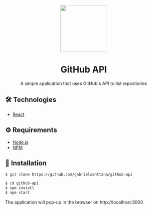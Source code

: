 <div align="center"><img src="https://github.githubassets.com/images/modules/logos_page/GitHub-Mark.png" width="150" height="150" /></div>

# <div align="center">GitHub API</div>

<p align="center">A simple application that uses GitHub's API to list repositories</p>

#####

## 🛠️ Technologies

<ul>
  <li><a href="https://reactjs.org/">React</a></li>
</ul>

## ⚙️ Requirements

<ul>
  <li><a href="https://nodejs.org/en/">Node.js</a></li>
  <li><a href="https://www.npmjs.com/">NPM</a></li>
</ul>

## 🚀 Installation

```
$ git clone https://github.com/gabrielsanttana/github-api
```


```bash
$ cd github-api
$ npm install
$ npm start 
```

The application will pop-up in the browser on http://localhost:3000
